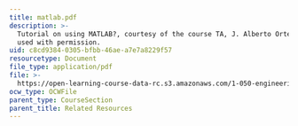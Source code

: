 ```yaml
---
title: matlab.pdf
description: >-
  Tutorial on using MATLAB?, courtesy of the course TA, J. Alberto Ortega, and
  used with permission.
uid: c8cd9384-0305-bfbb-46ae-a7e7a8229f57
resourcetype: Document
file_type: application/pdf
file: >-
  https://open-learning-course-data-rc.s3.amazonaws.com/1-050-engineering-mechanics-i-fall-2007/c8cd93840305bfbb46aea7e7a8229f57_matlab.pdf
ocw_type: OCWFile
parent_type: CourseSection
parent_title: Related Resources
---
```

